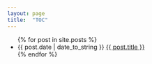 ```yaml
---
layout: page
title:  "TOC"
---
```


<ul>
  {% for post in site.posts %}
    <li>
      {{ post.date | date_to_string }} <a href="{{ post.url }}"> {{ post.title }}</a>
    </li>
  {% endfor %}
</ul>
